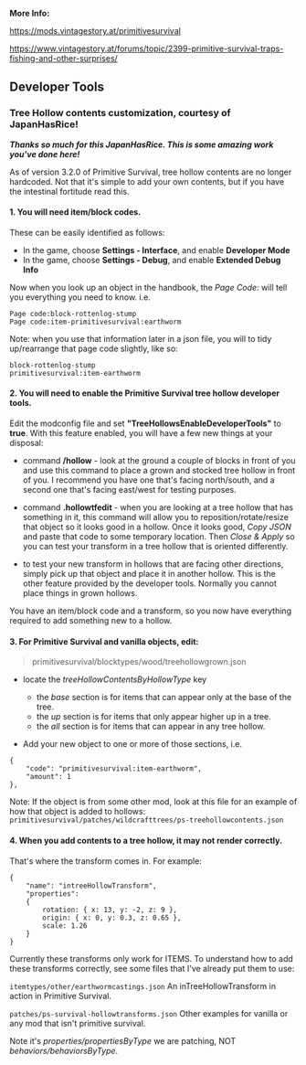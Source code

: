 **More Info:**

https://mods.vintagestory.at/primitivesurvival

https://www.vintagestory.at/forums/topic/2399-primitive-survival-traps-fishing-and-other-surprises/


## Developer Tools

### Tree Hollow contents customization, courtesy of JapanHasRice!  

_**Thanks so much for this JapanHasRice.  This is some amazing work you've done here!**_

As of version 3.2.0 of Primitive Survival, tree hollow contents are no longer hardcoded. Not that it's simple to add your own contents, but if you have the intestinal fortitude read this.

#### 1. You will need item/block codes.  

These can be easily identified as follows:
- In the game, choose **Settings - Interface**, and enable **Developer Mode**
- In the game, choose **Settings - Debug**, and enable **Extended Debug Info**

Now when you look up an object in the handbook, the _Page Code:_ will tell you everything you need to know. i.e.
```
Page code:block-rottenlog-stump
Page code:item-primitivesurvival:earthworm
```
Note: when you use that information later in a json file, you will to tidy up/rearrange that page code slightly, like so:
```
block-rottenlog-stump
primitivesurvival:item-earthworm
```


#### 2. You will need to enable the Primitive Survival tree hollow developer tools.  

Edit the modconfig file and set **"TreeHollowsEnableDeveloperTools"** to **true**. With this feature enabled, you will have a few new things at your disposal:

- command **/hollow** - look at the ground a couple of blocks in front of you and use this command to place a grown and stocked tree hollow in front of you.  I recommend you have one that's facing north/south, and a second one that's facing east/west for testing purposes.

- command **.hollowtfedit** - when you are looking at a tree hollow that has something in it, this command will allow you to reposition/rotate/resize that object so it looks good in a hollow.  Once it looks good, _Copy JSON_ and paste that code to some temporary location.  Then _Close & Apply_ so you can test your transform in a tree hollow that is oriented differently.

- to test your new transform in hollows that are facing other directions, simply pick up that object and place it in another hollow.  This is the other feature provided by the developer tools.  Normally you cannot place things in grown hollows. 

You have an item/block code and a transform, so you now have everything required to add something new to a hollow.


#### 3. For Primitive Survival and vanilla objects, edit:
>primitivesurvival/blocktypes/wood/treehollowgrown.json

- locate the _treeHollowContentsByHollowType_ key
	- the _base_ section is for items that can appear only at the base of the tree.
	- the _up_ section is for items that only appear higher up in a tree.
	- the _all_ section is for items that can appear in any tree hollow.
	
- Add your new object to one or more of those sections, i.e.
```
{
	"code": "primitivesurvival:item-earthworm",
	"amount": 1
},
```
Note: If the object is from some other mod, look at this file for an example of how that object is added to hollows:
```primitivesurvival/patches/wildcrafttrees/ps-treehollowcontents.json```


#### 4. When you add contents to a tree hollow, it may not render correctly.  

That's where the transform comes in. For example:
```
{
	"name": "intreeHollowTransform",
	"properties":
	{
		rotation: { x: 13, y: -2, z: 9 },
		origin: { x: 0, y: 0.3, z: 0.65 },
		scale: 1.26
	}
}
```

Currently these transforms only work for ITEMS.  To understand how to add these transforms correctly, see some files that I've already put them to use:

```itemtypes/other/earthwormcastings.json```
An inTreeHollowTransform in action in Primitive Survival.

```patches/ps-survival-hollowtransforms.json```
Other examples for vanilla or any mod that isn't primitive survival.  

Note it's _properties/propertiesByType_ we are patching, NOT _behaviors/behaviorsByType_.


